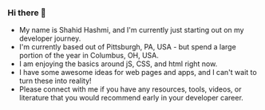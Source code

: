 ### Hi there 👋

<!--
**ShahidHashmi1/ShahidHashmi1** is a ✨ _special_ ✨ repository because its `README.md` (this file) appears on your GitHub profile.

Here are some ideas to get you started:

- 🔭 I’m currently working on ...
- 🌱 I’m currently learning ...
- 👯 I’m looking to collaborate on ...
- 🤔 I’m looking for help with ...
- 💬 Ask me about ...
- 📫 How to reach me: ...
- 😄 Pronouns: ...
- ⚡ Fun fact: ...
-->

<ul>
<li>My name is Shahid Hashmi, and I'm currently just starting out on my developer journey.</li>
<li>I'm currently based out of Pittsburgh, PA, USA - but spend a large portion of the year in Columbus, OH, USA.</li>
<li>I am enjoying the basics around jS, CSS, and html right now.</li>
<li>I have some awesome ideas for web pages and apps, and I can't wait to turn these into reality!</li>
<li>Please connect with me if you have any resources, tools, videos, or literature that you would recommend early in your developer career.</li>
</ul>
